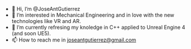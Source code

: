 - 👋 Hi, I’m @JoseAntGutierrez
- 👀 I’m interested in Mechanical Engineering and in love with the new technologies like VR and AR.
- 🌱 I’m currently refresing my knoledge in C++ applied to Unreal Engine 4 (and soon UE5).
- 📫 How to reach me in joseantgutierrez@gmail.com

<!---
JaGSpain/JaGSpain is a ✨ special ✨ repository because its `README.md` (this file) appears on your GitHub profile.
You can click the Preview link to take a look at your changes.
--->
